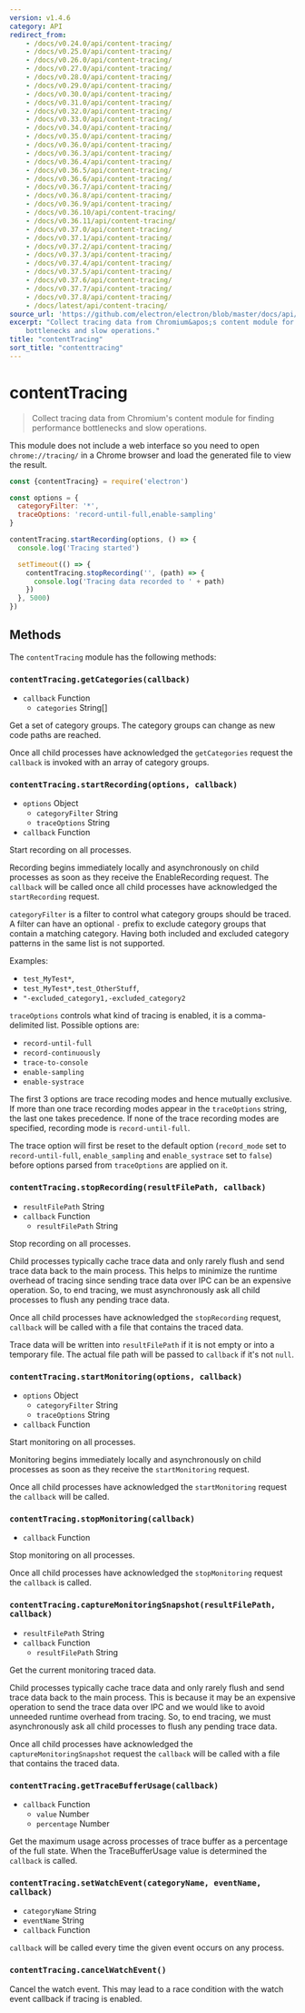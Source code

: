 ```yaml
---
version: v1.4.6
category: API
redirect_from:
    - /docs/v0.24.0/api/content-tracing/
    - /docs/v0.25.0/api/content-tracing/
    - /docs/v0.26.0/api/content-tracing/
    - /docs/v0.27.0/api/content-tracing/
    - /docs/v0.28.0/api/content-tracing/
    - /docs/v0.29.0/api/content-tracing/
    - /docs/v0.30.0/api/content-tracing/
    - /docs/v0.31.0/api/content-tracing/
    - /docs/v0.32.0/api/content-tracing/
    - /docs/v0.33.0/api/content-tracing/
    - /docs/v0.34.0/api/content-tracing/
    - /docs/v0.35.0/api/content-tracing/
    - /docs/v0.36.0/api/content-tracing/
    - /docs/v0.36.3/api/content-tracing/
    - /docs/v0.36.4/api/content-tracing/
    - /docs/v0.36.5/api/content-tracing/
    - /docs/v0.36.6/api/content-tracing/
    - /docs/v0.36.7/api/content-tracing/
    - /docs/v0.36.8/api/content-tracing/
    - /docs/v0.36.9/api/content-tracing/
    - /docs/v0.36.10/api/content-tracing/
    - /docs/v0.36.11/api/content-tracing/
    - /docs/v0.37.0/api/content-tracing/
    - /docs/v0.37.1/api/content-tracing/
    - /docs/v0.37.2/api/content-tracing/
    - /docs/v0.37.3/api/content-tracing/
    - /docs/v0.37.4/api/content-tracing/
    - /docs/v0.37.5/api/content-tracing/
    - /docs/v0.37.6/api/content-tracing/
    - /docs/v0.37.7/api/content-tracing/
    - /docs/v0.37.8/api/content-tracing/
    - /docs/latest/api/content-tracing/
source_url: 'https://github.com/electron/electron/blob/master/docs/api/content-tracing.md'
excerpt: "Collect tracing data from Chromium&apos;s content module for finding performance
    bottlenecks and slow operations."
title: "contentTracing"
sort_title: "contenttracing"
---
```


# contentTracing

> Collect tracing data from Chromium's content module for finding performance
bottlenecks and slow operations.

This module does not include a web interface so you need to open
`chrome://tracing/` in a Chrome browser and load the generated file to view the
result.

```javascript
const {contentTracing} = require('electron')

const options = {
  categoryFilter: '*',
  traceOptions: 'record-until-full,enable-sampling'
}

contentTracing.startRecording(options, () => {
  console.log('Tracing started')

  setTimeout(() => {
    contentTracing.stopRecording('', (path) => {
      console.log('Tracing data recorded to ' + path)
    })
  }, 5000)
})
```

## Methods

The `contentTracing` module has the following methods:

### `contentTracing.getCategories(callback)`

* `callback` Function
  * `categories` String[]

Get a set of category groups. The category groups can change as new code paths
are reached.

Once all child processes have acknowledged the `getCategories` request the
`callback` is invoked with an array of category groups.

### `contentTracing.startRecording(options, callback)`

* `options` Object
  * `categoryFilter` String
  * `traceOptions` String
* `callback` Function

Start recording on all processes.

Recording begins immediately locally and asynchronously on child processes
as soon as they receive the EnableRecording request. The `callback` will be
called once all child processes have acknowledged the `startRecording` request.

`categoryFilter` is a filter to control what category groups should be
traced. A filter can have an optional `-` prefix to exclude category groups
that contain a matching category. Having both included and excluded
category patterns in the same list is not supported.

Examples:

* `test_MyTest*`,
* `test_MyTest*,test_OtherStuff`,
* `"-excluded_category1,-excluded_category2`

`traceOptions` controls what kind of tracing is enabled, it is a comma-delimited
list. Possible options are:

* `record-until-full`
* `record-continuously`
* `trace-to-console`
* `enable-sampling`
* `enable-systrace`

The first 3 options are trace recoding modes and hence mutually exclusive.
If more than one trace recording modes appear in the `traceOptions` string,
the last one takes precedence. If none of the trace recording modes are
specified, recording mode is `record-until-full`.

The trace option will first be reset to the default option (`record_mode` set to
`record-until-full`, `enable_sampling` and `enable_systrace` set to `false`)
before options parsed from `traceOptions` are applied on it.

### `contentTracing.stopRecording(resultFilePath, callback)`

* `resultFilePath` String
* `callback` Function
  * `resultFilePath` String

Stop recording on all processes.

Child processes typically cache trace data and only rarely flush and send
trace data back to the main process. This helps to minimize the runtime overhead
of tracing since sending trace data over IPC can be an expensive operation. So,
to end tracing, we must asynchronously ask all child processes to flush any
pending trace data.

Once all child processes have acknowledged the `stopRecording` request,
`callback` will be called with a file that contains the traced data.

Trace data will be written into `resultFilePath` if it is not empty or into a
temporary file. The actual file path will be passed to `callback` if it's not
`null`.

### `contentTracing.startMonitoring(options, callback)`

* `options` Object
  * `categoryFilter` String
  * `traceOptions` String
* `callback` Function

Start monitoring on all processes.

Monitoring begins immediately locally and asynchronously on child processes as
soon as they receive the `startMonitoring` request.

Once all child processes have acknowledged the `startMonitoring` request the
`callback` will be called.

### `contentTracing.stopMonitoring(callback)`

* `callback` Function

Stop monitoring on all processes.

Once all child processes have acknowledged the `stopMonitoring` request the
`callback` is called.

### `contentTracing.captureMonitoringSnapshot(resultFilePath, callback)`

* `resultFilePath` String
* `callback` Function
  * `resultFilePath` String

Get the current monitoring traced data.

Child processes typically cache trace data and only rarely flush and send
trace data back to the main process. This is because it may be an expensive
operation to send the trace data over IPC and we would like to avoid unneeded
runtime overhead from tracing. So, to end tracing, we must asynchronously ask
all child processes to flush any pending trace data.

Once all child processes have acknowledged the `captureMonitoringSnapshot`
request the `callback` will be called with a file that contains the traced data.


### `contentTracing.getTraceBufferUsage(callback)`

* `callback` Function
  * `value` Number
  * `percentage` Number

Get the maximum usage across processes of trace buffer as a percentage of the
full state. When the TraceBufferUsage value is determined the `callback` is
called.

### `contentTracing.setWatchEvent(categoryName, eventName, callback)`

* `categoryName` String
* `eventName` String
* `callback` Function

`callback` will be called every time the given event occurs on any
process.

### `contentTracing.cancelWatchEvent()`

Cancel the watch event. This may lead to a race condition with the watch event
callback if tracing is enabled.

